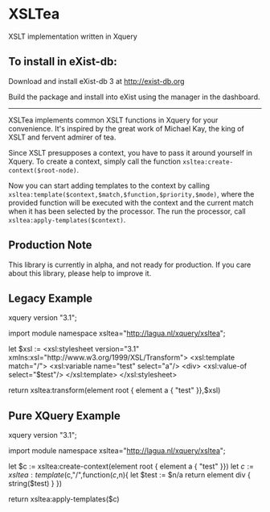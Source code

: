 XSLTea
===

XSLT implementation written in Xquery

To install in eXist-db:
--------------------

Download and install eXist-db 3 at http://exist-db.org

Build the package and install into eXist using the manager in the dashboard.

--------

XSLTea implements common XSLT functions in Xquery for your convenience. It's inspired by the great work of Michael Kay, the king of XSLT and fervent admirer of tea.

Since XSLT presupposes a context, you have to pass it around yourself in Xquery. To create a context, simply call the function `xsltea:create-context($root-node)`.

Now you can start adding templates to the context by calling `xsltea:template($context,$match,$function,$priority,$mode)`, where the provided function will be executed with the context and the current match when it has been selected by the processor. The run the processor, call `xsltea:apply-templates($context)`.

Production Note
---------------
This library is currently in alpha, and not ready for production. If you care about this library, please help to improve it.

Legacy Example
---------------

xquery version "3.1";

import module namespace xsltea="http://lagua.nl/xquery/xsltea";

let $xsl := <xsl:stylesheet version="3.1"
  xmlns:xsl="http://www.w3.org/1999/XSL/Transform">
    <xsl:template match="/">
        <xsl:variable name="test" select="a"/>
        <div>
            <xsl:value-of select="$test"/>
        </div>
    </xsl:template>
</xsl:stylesheet>


return xsltea:transform(element root { element a { "test" }},$xsl)


Pure XQuery Example
-------------------

xquery version "3.1";

import module namespace xsltea="http://lagua.nl/xquery/xsltea";

let $c := xsltea:create-context(element root { element a { "test" }})
let $c := xsltea:template($c,"/",function($c,$n){
	let $test := $n/a
    return element div {
        string($test)
    }
})

return xsltea:apply-templates($c)
